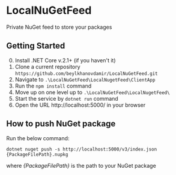 # LocalNuGetFeed
Private NuGet feed to store your packages

## Getting Started

0. Install .NET Core v.2.1+ (if you haven't it)
1. Clone a current repository `https://github.com/beylkhanovdamir/LocalNuGetFeed.git`
2. Navigate to `.\LocalNuGetFeed\LocalNugetFeed\ClientApp`
3. Run the `npm install` command
4. Move up on one level up to `.\LocalNuGetFeed\LocalNugetFeed\`
5. Start the service by `dotnet run` command
6. Open the URL http://localhost:5000/ in your browser

## How to push NuGet package

Run the below command:

`dotnet nuget push -s http://localhost:5000/v3/index.json {PackageFilePath}.nupkg` 

where *{PackageFilePath}* is the path to your NuGet package

